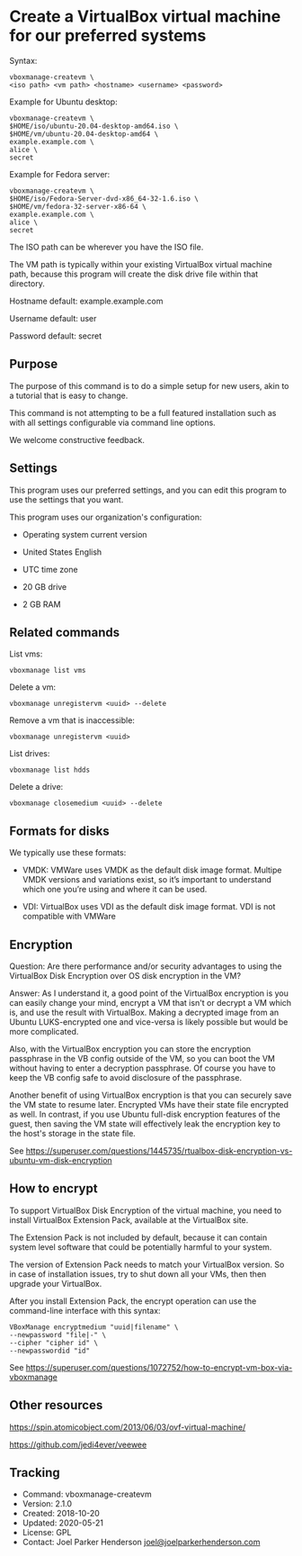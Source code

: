 # Create a VirtualBox virtual machine for our preferred systems

Syntax:

    vboxmanage-createvm \
    <iso path> <vm path> <hostname> <username> <password>

Example for Ubuntu desktop:

    vboxmanage-createvm \
    $HOME/iso/ubuntu-20.04-desktop-amd64.iso \
    $HOME/vm/ubuntu-20.04-desktop-amd64 \
    example.example.com \
    alice \
    secret

Example for Fedora server:

    vboxmanage-createvm \
    $HOME/iso/Fedora-Server-dvd-x86_64-32-1.6.iso \
    $HOME/vm/fedora-32-server-x86-64 \
    example.example.com \
    alice \
    secret

The ISO path can be wherever you have the ISO file.

The VM path is typically within your existing VirtualBox
virtual machine path, because this program will create the
disk drive file within that directory.

Hostname default: example.example.com

Username default: user

Password default: secret 


## Purpose

The purpose of this command is to do a simple setup
for new users, akin to a tutorial that is easy to change.

This command is not attempting to be a full featured
installation such as with all settings configurable via
command line options.

We welcome constructive feedback.


## Settings

This program uses our preferred settings, and you can
edit this program to use the settings that you want. 

This program uses our organization's configuration:

  * Operating system current version

  * United States English

  * UTC time zone

  * 20 GB drive

  * 2 GB RAM


## Related commands

List vms:

    vboxmanage list vms

Delete a vm:

    vboxmanage unregistervm <uuid> --delete

Remove a vm that is inaccessible:

    vboxmanage unregistervm <uuid>

List drives:

    vboxmanage list hdds

Delete a drive:

    vboxmanage closemedium <uuid> --delete


## Formats for disks

We typically use these formats:

  * VMDK: VMWare uses VMDK as the default disk image format.
    Multipe VMDK versions and variations exist, so it’s important
    to understand which one you’re using and where it can be used.

  * VDI: VirtualBox uses VDI as the default disk image format.
    VDI is not compatible with VMWare


## Encryption

Question: Are there performance and/or security advantages to using 
the VirtualBox Disk Encryption over OS disk encryption in the VM?

Answer: As I understand it, a good point of the VirtualBox encryption is 
you can easily change your mind, encrypt a VM that isn't or decrypt a VM
which is, and use the result with VirtualBox. Making a decrypted image 
from an Ubuntu LUKS-encrypted one and vice-versa is likely possible but 
would be more complicated.

Also, with the VirtualBox encryption you can store the encryption 
passphrase in the VB config outside of the VM, so you can boot the VM
without having to enter a decryption passphrase. Of course you have to
keep the VB config safe to avoid disclosure of the passphrase.

Another benefit of using VirtualBox encryption is that you can securely
save the VM state to resume later. Encrypted VMs have their state file 
encrypted as well. In contrast, if you use Ubuntu full-disk encryption 
features of the guest, then saving the VM state will effectively leak 
the encryption key to the host's storage in the state file.

See https://superuser.com/questions/1445735/rtualbox-disk-encryption-vs-ubuntu-vm-disk-encryption


## How to encrypt

To support VirtualBox Disk Encryption of the virtual machine, you need 
to install VirtualBox Extension Pack, available at the VirtualBox site.

The Extension Pack is not included by default, because it can contain 
system level software that could be potentially harmful to your system.

The version of Extension Pack needs to match your VirtualBox version.
So in case of installation issues, try to shut down all your VMs, then
then upgrade your VirtualBox.

After you install Extension Pack, the encrypt operation can use the
command-line interface with this syntax:

    VBoxManage encryptmedium "uuid|filename" \
    --newpassword "file|-" \
    --cipher "cipher id" \
    --newpasswordid "id"

See https://superuser.com/questions/1072752/how-to-encrypt-vm-box-via-vboxmanage


## Other resources

https://spin.atomicobject.com/2013/06/03/ovf-virtual-machine/

https://github.com/jedi4ever/veewee


## Tracking

* Command: vboxmanage-createvm
* Version: 2.1.0
* Created: 2018-10-20
* Updated: 2020-05-21
* License: GPL
* Contact: Joel Parker Henderson <joel@joelparkerhenderson.com>
